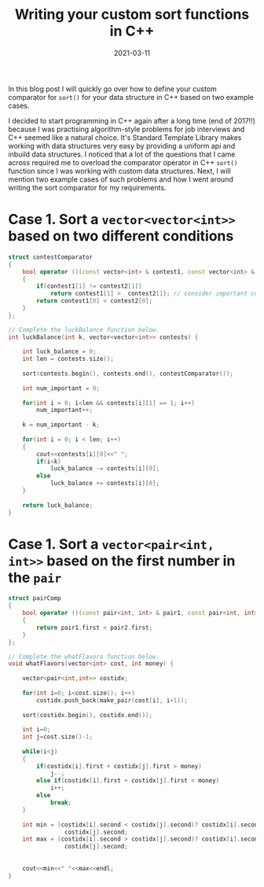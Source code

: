 ﻿---
title: 'Writing your custom sort functions in C++'
date: 2021-03-11
permalink: /posts/2021/03/cpp-custom-sort/
tags:
  - Algorithms
  - C++
---
In this blog post I will quickly go over how to define your custom comparator for `sort()` for your data structure in C++ based on two example cases.


I decided to start programming in C++ again after a long time (end of 2017!!) because I was practising algorithm-style problems for job interviews and C++ seemed like a natural choice. It's Standard Template Library makes working with data structures very easy by providing a uniform api and inbuild data structures. I noticed that a lot of the questions that I came across required me to overload the comparator operator in C++ `sort()` function since I was working with custom data structures. Next, I will mention two example cases of such problems and how I went around writing the sort comparator for my requirements.


# Case 1. Sort a `vector<vector<int>>` based on two different conditions

```cpp
struct contestComparator
{
    bool operator ()(const vector<int> & contest1, const vector<int> & contest2)
    {
        if(contest1[1] != contest2[1])
            return contest1[1] >  contest2[1]; // consider important contests first
        return contest1[0] < contest2[0];
    }
};

// Complete the luckBalance function below.
int luckBalance(int k, vector<vector<int>> contests) {
    
    int luck_balance = 0;
    int len = contests.size();
    
    sort(contests.begin(), contests.end(), contestComparator());
    
    int num_important = 0;
    
    for(int i = 0; i<len && contests[i][1] == 1; i++)
        num_important++;
        
    k = num_important - k;
    
    for(int i = 0; i < len; i++)
    {
        cout<<contests[i][0]<<" ";
        if(i<k)
            luck_balance -= contests[i][0];
        else
            luck_balance += contests[i][0];
    }
    
    return luck_balance;
}

```


# Case 1. Sort a `vector<pair<int, int>>` based on the first number in the `pair`


```cpp
struct pairComp
{
    bool operator ()(const pair<int, int> & pair1, const pair<int, int> & pair2)
    {
        return pair1.first < pair2.first;
    }
};

// Complete the whatFlavors function below.
void whatFlavors(vector<int> cost, int money) {
    
    vector<pair<int,int>> costidx;
    
    for(int i=0; i<cost.size(); i++)
        costidx.push_back(make_pair(cost[i], i+1));
    
    sort(costidx.begin(), costidx.end());
    
    int i=0;
    int j=cost.size()-1;
    
    while(i<j)
    {
        if(costidx[i].first + costidx[j].first > money)
            j--;
        else if(costidx[i].first + costidx[j].first < money)
            i++;
        else
            break;
    }
    
    int min = (costidx[i].second < costidx[j].second)? costidx[i].second: 
                costidx[j].second;
    int max = (costidx[i].second > costidx[j].second)? costidx[i].second: 
                costidx[j].second;
    
    
    cout<<min<<" "<<max<<endl;
}
```